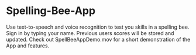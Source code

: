 # Spelling-Bee-App
Use text-to-speech and voice recognition to test you skills in a spelling bee. 
Sign in by typing your name. Previous users scores will be stored and updated. 
Check out SpellBeeAppDemo.mov for a short demonstration of the App and features.
